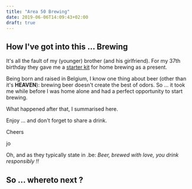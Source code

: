 ```yaml
---
title: "Area 50 Brewing"
date: 2019-06-06T14:09:43+02:00
draft: true
---
```



## How I've got into this ... Brewing
It's all the fault of my (younger) brother (and his girlfriend). For my 37th birthday they gave me a [starter kit](https://www.brouwbroeders.nl/products/starterspakket-belgisch-blond) for home brewing as a present.

Being born and raised in Belgium, I know one thing about beer (other than it's **HEAVEN**): brewing beer doesn't create the best of odors. So ... it took me while before I was home alone and had a perfect opportunity to start brewing.

What happened after that, I summarised here.

Enjoy ... and don't forget to share a drink.

Cheers

jo



Oh, and as they typically state in .be: _Beer, brewed with love, you drink responsibly !!_

## So ... whereto next ?

<!-- Gezien brouwen een "geur" met zich meebrengt, heb ik besloten tot ik een weekend alleen thuis was. Ik had ook nog wat materiaal nodig (een hydrometer + maatglas en een thermometer) en wou wachten of dit misschien onder de kerstboom zou liggen. Helaas. -->
<!--  -->
<!-- ## General Info -->
<!-- * [general info](/page/generalinfo) -->
<!--  -->
<!-- ## Brews -->
<!-- * [February 23rd 2019](/brew/190223) -->
<!-- * [May 17th 2019](/brew/190517) -->